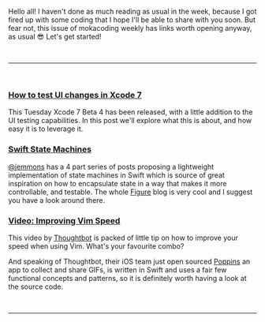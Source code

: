 Hello all! I haven't done as much reading as usual in the week, because I got fired up with some coding that I hope I'll be able to share with you soon. But fear not, this issue of mokacoding weekly has links worth opening anyway, as usual 😎 Let's get started!

<br/><hr/><br/>

### [How to test UI changes in Xcode 7](http://www.mokacoding.com/blog/xcode-ui-test-view-changes)

This Tuesday Xcode 7 Beta 4 has been released, with a little addition to the UI testing capabilities. In this post we'll explore what this is about, and how easy it is to leverage it.

### [Swift State Machines](http://www.figure.ink/blog/2015/1/31/swift-state-machines-part-1)

[@jemmons](https://twitter.com/jemmons) has a 4 part series of posts proposing a lightweight implementation of state machines in Swift which is source of great inspiration on how to encapsulate state in a way that makes it more controllable, and testable. The whole [Figure](http://www.figure.ink/) blog is very cool and I suggest you have a look around there.

### [Video: Improving Vim Speed](https://www.youtube.com/watch?v=OnUiHLYZgaA)

This video by [Thoughtbot](https://thoughtbot.com/) is packed of little tip on how to improve your speed when using Vim. What's your favourite combo?

And speaking of Thoughtbot, their iOS team just open sourced [Poppins](https://github.com/thoughtbot/Poppins) an app to collect and share GIFs, is written in Swift and uses a fair few functional concepts and patterns, so it is definitely worth having a look at the source code.

<br/><hr/><br/>


